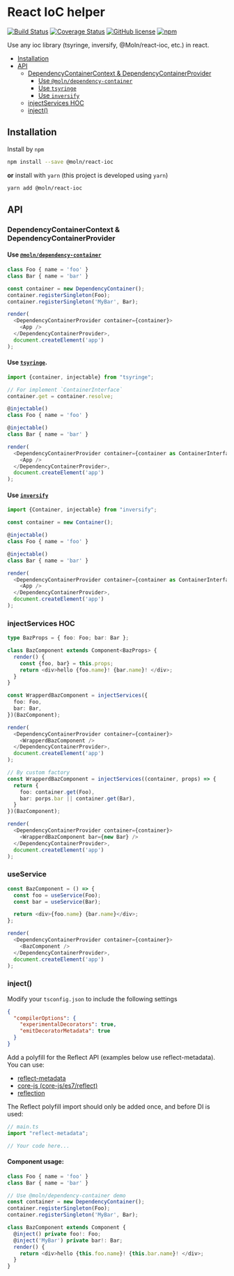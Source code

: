 # React IoC helper

[![Build Status](https://travis-ci.org/Moln/react-ioc.svg?branch=master)](https://travis-ci.org/Moln/react-ioc) 
[![Coverage Status](https://coveralls.io/repos/github/Moln/react-ioc/badge.svg?branch=master)](https://coveralls.io/github/Moln/react-ioc?branch=master)
[![GitHub license](https://img.shields.io/github/license/Moln/react-ioc)](https://github.com/Moln/react-ioc)
[![npm](https://img.shields.io/npm/v/@Moln/react-ioc.svg)](https://www.npmjs.com/@Moln/react-ioc)

Use any ioc library (tsyringe, inversify, @Moln/react-ioc, etc.) in react.

- [Installation](#installation)
- [API](#api)
  - [DependencyContainerContext & DependencyContainerProvider](#dependencycontainercontext-dependencycontainerprovider)
    - [Use `@moln/dependency-container`](#use-moln-dependency-container)
    - [Use `tsyringe`](#use-tsyringe)
    - [Use `inversify`](#use-inversify)
  - [injectServices HOC](#injectservices-hoc)
  - [inject()](#inject)

## Installation

Install by `npm`

```sh
npm install --save @moln/react-ioc
```

**or** install with `yarn` (this project is developed using `yarn`)

```sh
yarn add @moln/react-ioc
```


## API

### DependencyContainerContext & DependencyContainerProvider

#### Use [`@moln/dependency-container`](https://www.npmjs.com/package/@moln/dependency-container) 

```typescript
class Foo { name = 'foo' }
class Bar { name = 'bar' }

const container = new DependencyContainer();
container.registerSingleton(Foo);
container.registerSingleton('MyBar', Bar);

render(
  <DependencyContainerProvider container={container}>
    <App />
  </DependencyContainerProvider>,
  document.createElement('app')
);
```

#### Use [`tsyringe`](https://www.npmjs.com/package/tsyringe).

```typescript
import {container, injectable} from "tsyringe";

// For implement `ContainerInterface`
container.get = container.resolve;

@injectable()
class Foo { name = 'foo' }

@injectable()
class Bar { name = 'bar' }

render(
  <DependencyContainerProvider container={container as ContainerInterface}>
    <App />
  </DependencyContainerProvider>,
  document.createElement('app')
);
```

#### Use [`inversify`](https://www.npmjs.com/package/inversify)


```typescript
import {Container, injectable} from "inversify";

const container = new Container();

@injectable()
class Foo { name = 'foo' }

@injectable()
class Bar { name = 'bar' }

render(
  <DependencyContainerProvider container={container as ContainerInterface}>
    <App />
  </DependencyContainerProvider>,
  document.createElement('app')
);
```

### injectServices HOC

```typescript
type BazProps = { foo: Foo; bar: Bar };

class BazComponent extends Component<BazProps> {
  render() {
    const {foo, bar} = this.props;
    return <div>hello {foo.name}! {bar.name}! </div>;
  }
}

const WrapperdBazComponent = injectServices({
  foo: Foo,
  bar: Bar,
})(BazComponent);

render(
  <DependencyContainerProvider container={container}>
    <WrapperdBazComponent />
  </DependencyContainerProvider>,
  document.createElement('app')
);
```

```typescript
// By custom factory
const WrapperdBazComponent = injectServices((container, props) => {
  return {
    foo: container.get(Foo),
    bar: porps.bar || container.get(Bar),
  }
})(BazComponent);

render(
  <DependencyContainerProvider container={container}>
    <WrapperdBazComponent bar={new Bar} />
  </DependencyContainerProvider>,
  document.createElement('app')
);
```

### useService

```typescript
const BazComponent = () => {
  const foo = useService(Foo);
  const bar = useService(Bar);

  return <div>{foo.name} {bar.name}</div>;
};

render(
  <DependencyContainerProvider container={container}>
    <BazComponent />
  </DependencyContainerProvider>,
  document.createElement('app')
);
```

### inject()

Modify your `tsconfig.json` to include the following settings

```json
{
  "compilerOptions": {
    "experimentalDecorators": true,
    "emitDecoratorMetadata": true
  }
}
```

Add a polyfill for the Reflect API (examples below use reflect-metadata). You can use:

- [reflect-metadata](https://www.npmjs.com/package/reflect-metadata)
- [core-js (core-js/es7/reflect)](https://www.npmjs.com/package/core-js)
- [reflection](https://www.npmjs.com/package/@abraham/reflection)

The Reflect polyfill import should only be added once, and before DI is used:

```typescript
// main.ts
import "reflect-metadata";

// Your code here...
```

#### Component usage:

```typescript
class Foo { name = 'foo' }
class Bar { name = 'bar' }

// Use @moln/dependency-container demo 
const container = new DependencyContainer();
container.registerSingleton(Foo);
container.registerSingleton('MyBar', Bar);

class BazComponent extends Component {
  @inject() private foo!: Foo;
  @inject('MyBar') private bar!: Bar;
  render() {
    return <div>hello {this.foo.name}! {this.bar.name}! </div>;
  }
}
```
